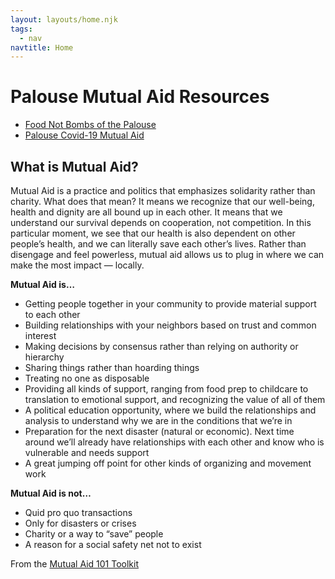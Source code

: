 ```yaml
---
layout: layouts/home.njk
tags:
  - nav
navtitle: Home
---
```


# Palouse Mutual Aid Resources

- [Food Not Bombs of the Palouse](https://www.facebook.com/FNBPalouse)
- [Palouse Covid-19 Mutual Aid](https://www.facebook.com/palouse.covid19.mutual.aid/)

## What is Mutual Aid?

Mutual Aid is a practice and politics that emphasizes solidarity rather than charity. What does that mean? It means we recognize that our well-being, health and dignity are all bound up in each other. It means that we understand our survival depends on cooperation, not competition. In this particular moment, we see that our health is also dependent on other people’s health, and we can literally save each other’s lives. Rather than disengage and feel powerless, mutual aid allows us to plug in where we can make the most impact — locally.

**Mutual Aid is…**

- Getting people together in your community to provide material support to each other
- Building relationships with your neighbors based on trust and common interest
- Making decisions by consensus rather than relying on authority or hierarchy
- Sharing things rather than hoarding things
- Treating no one as disposable
- Providing all kinds of support, ranging from food prep to childcare to translation to emotional support, and recognizing the value of all of them
- A political education opportunity, where we build the relationships and analysis to understand why we are in the conditions that we’re in
- Preparation for the next disaster (natural or economic). Next time around we’ll already have relationships with each other and know who is vulnerable and needs support
- A great jumping off point for other kinds of organizing and movement work

**Mutual Aid is not…**

- Quid pro quo transactions
- Only for disasters or crises
- Charity or a way to “save” people
- A reason for a social safety net not to exist

From the [Mutual Aid 101 Toolkit](https://gdoc.pub/doc/e/2PACX-1vRMxV09kdojzMdyOfapJUOB6Ko2_1iAfIm8ELeIgma21wIt5HoTqP1QXadF01eZc0ySrPW6VtU_veyp)
